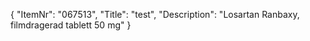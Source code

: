 {
  "ItemNr": "067513",
  "Title": "test",
  "Description": "Losartan Ranbaxy, filmdragerad tablett 50 mg"
}